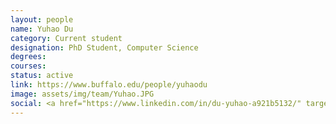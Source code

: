 ```yaml
---
layout: people
name: Yuhao Du
category: Current student
designation: PhD Student, Computer Science
degrees: 
courses: 
status: active
link: https://www.buffalo.edu/people/yuhaodu
image: assets/img/team/Yuhao.JPG
social: <a href="https://www.linkedin.com/in/du-yuhao-a921b5132/" target="_blank"><i class="icofont-linkedin"></i></a><a href="https://twitter.com/yuhao_du_" target="_blank"><i class="icofont-twitter"></i></a><a href="https://yuhaodu.github.io/" target="_blank"><i class="icofont-web"></i></a><a href="mailto:yuhaodu@buffalo.edu" target="_blank"><i class="icofont-email"></i></a>
---
```


